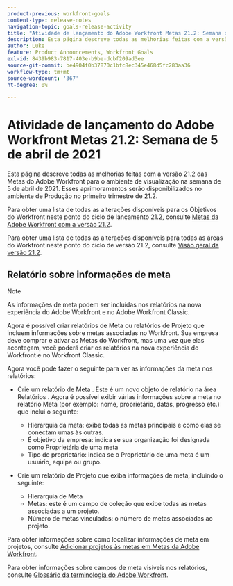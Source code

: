 ```yaml
---
product-previous: workfront-goals
content-type: release-notes
navigation-topic: goals-release-activity
title: "Atividade de lançamento do Adobe Workfront Metas 21.2: Semana de 5 de abril de 2021"
description: Esta página descreve todas as melhorias feitas com a versão 21.2 das Metas do Adobe Workfront para o ambiente de visualização na semana de 5 de abril de 2021. Esses aprimoramentos serão disponibilizados no ambiente de Produção no primeiro trimestre de 21.2.
author: Luke
feature: Product Announcements, Workfront Goals
exl-id: 8439b983-7817-403e-b9be-dcbf209ad3ee
source-git-commit: be4904f0b37870c1bfc8ec345e468d5fc283aa36
workflow-type: tm+mt
source-wordcount: '367'
ht-degree: 0%

---
```


# Atividade de lançamento do Adobe Workfront Metas 21.2: Semana de 5 de abril de 2021

Esta página descreve todas as melhorias feitas com a versão 21.2 das Metas do Adobe Workfront para o ambiente de visualização na semana de 5 de abril de 2021. Esses aprimoramentos serão disponibilizados no ambiente de Produção no primeiro trimestre de 21.2.

Para obter uma lista de todas as alterações disponíveis para os Objetivos do Workfront neste ponto do ciclo de lançamento 21.2, consulte [Metas da Adobe Workfront com a versão 21.2](../../../../product-announcements/product-releases/goals-release-activity/goals-21.2-release/goals-release-21-2.md).

Para obter uma lista de todas as alterações disponíveis para todas as áreas do Workfront neste ponto do ciclo de versão 21.2, consulte [Visão geral da versão 21.2](../../../../product-announcements/product-releases/21.2-release-activity/21-2-release-overview.md).

## Relatório sobre informações de meta

>[!NOTE]
>
>As informações de meta podem ser incluídas nos relatórios na nova experiência do Adobe Workfront e no Adobe Workfront Classic.

Agora é possível criar relatórios de Meta ou relatórios de Projeto que incluem informações sobre metas associadas no Workfront. Sua empresa deve comprar e ativar as Metas do Workfront, mas uma vez que elas aconteçam, você poderá criar os relatórios na nova experiência do Workfront e no Workfront Classic.

Agora você pode fazer o seguinte para ver as informações da meta nos relatórios:

* Crie um relatório de Meta . Este é um novo objeto de relatório na área Relatórios . Agora é possível exibir várias informações sobre a meta no relatório Meta (por exemplo: nome, proprietário, datas, progresso etc.) que inclui o seguinte:

   * Hierarquia da meta: exibe todas as metas principais e como elas se conectam umas às outras.
   * É objetivo da empresa: indica se sua organização foi designada como Proprietária de uma meta
   * Tipo de proprietário: indica se o Proprietário de uma meta é um usuário, equipe ou grupo.

* Crie um relatório de Projeto que exiba informações de meta, incluindo o seguinte:

   * Hierarquia de Meta
   * Metas: este é um campo de coleção que exibe todas as metas associadas a um projeto.
   * Número de metas vinculadas: o número de metas associadas ao projeto.

Para obter informações sobre como localizar informações de meta em projetos, consulte [Adicionar projetos às metas em Metas da Adobe Workfront](../../../../workfront-goals/results-and-activities/connect-projects-to-goals-overview.md).

Para obter informações sobre campos de meta visíveis nos relatórios, consulte [Glossário da terminologia do Adobe Workfront](../../../../workfront-basics/navigate-workfront/workfront-navigation/workfront-terminology-glossary.md).

